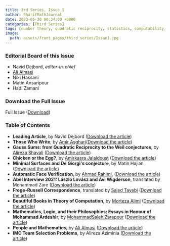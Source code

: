 ```yaml
---
title: 3rd Series, Issue 1
author: SharifMathJournal
date: 2023-05-30 00:34:00 +0800
categories: [Third Series]
tags: [number theory, quadratic reciprocity, statistics, computability, causal inference, PDE, geometry, computer vision, machine learning, Abel prize, logic, correspondence, Frege, Russel, People and Mathematics, book review, Mohammad Ardeshir, Yahya Tabesh, Avi Wigderson, László Lovász, André Weil, problems]
image:
  path: assets/front_pages/third_series/Issue1.jpg
---
```

### Editorial Board of this Issue
- Navid Dejbord, _editor-in-chief_
- [Ali Almasi](https://ali-almasi.github.io)
- Niki Hassani
- Matin Ansaripour
- Hadi Zamani
   
### Download the Full Issue
Full Issue ([Download](/assets/archive/thirdSeries/3rdSeries_Issue1.pdf))

### Table of Contents

- **Leading Article**, by Navid Dejbord ([Download the article](/assets/archive/thirdSeries/articles/Issue1/1.pdf))
- **Those Who Write**, by [Amir Asghari](https://amirasghari.com/)([Download the article](/assets/archive/thirdSeries/articles/Issue1/2.pdf))
- **Gauss Sums: from Quadratic Reciprocity to the Weil conjectures**, by [Alireza Shavali](https://www.linkedin.com/in/alireza-shavali-kohshor-04b872102/?original_referer=https%3A%2F%2Fwww%2Egoogle%2Ecom%2F&originalSubdomain=de) ([Download the article](/assets/archive/thirdSeries/articles/Issue1/3.pdf))
- **Chicken or the Egg?**, by [Amirkasra Jalaldoust](https://www.cs.columbia.edu/~kasra/) ([Download the article](/assets/archive/thirdSeries/articles/Issue1/4.pdf))
- **Minimal Surfaces and De Giorgi's conjecture**, by Matin Hajian ([Download the article](/assets/archive/thirdSeries/articles/Issue2/5.pdf))
- **Automatic Face Verification**, by [Ahmad Rahimi](https://people.epfl.ch/ahmad.rahimi), ([Download the article](/assets/archive/thirdSeries/articles/Issue2/6.pdf))
- **Abel Interview 2021: László Lovász and Avi Wigderson**, translated by Mohammad Zare ([Download the article](/assets/archive/thirdSeries/articles/Issue2/7.pdf))
- **Frege-Russell Correspondence**, translated by [Sajed Tayebi](https://ipm.ac.ir/personalinfo.jsp?PeopleCode=IP0900027) ([Download the article](/assets/archive/thirdSeries/articles/Issue2/8.pdf))
- **Beautiful Books in Theory of Computation**, by [Morteza Alimi](https://dblp.org/pid/223/4820.html) ([Download the article](/assets/archive/thirdSeries/articles/Issue2/9.pdf))
- **Mathematics, Logic, and their Philosophies: Essays in Honour of Mohammad Ardeshir**, by [MohammadSaleh Zarepour](https://research.manchester.ac.uk/en/persons/mohammadsaleh.zarepour) ([Download the article](/assets/archive/thirdSeries/articles/Issue2/10.pdf))
- **People and Mathematics**, by [Ali Almasi](https://ali-almasi.github.io) ([Download the article](/assets/archive/thirdSeries/articles/Issue2/11.pdf))
- **IMC Team Selection Problems**, by Alireza Aziminia ([Download the article](/assets/archive/thirdSeries/articles/Issue2/12.pdf))
